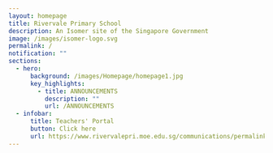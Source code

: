 ```yaml
---
layout: homepage
title: Rivervale Primary School
description: An Isomer site of the Singapore Government
image: /images/isomer-logo.svg
permalink: /
notification: ""
sections:
  - hero:
      background: /images/Homepage/homepage1.jpg
      key_highlights:
        - title: ANNOUNCEMENTS
          description: ""
          url: /ANNOUNCEMENTS
  - infobar:
      title: Teachers' Portal
      button: Click here
      url: https://www.rivervalepri.moe.edu.sg/communications/permalink/
---
```

